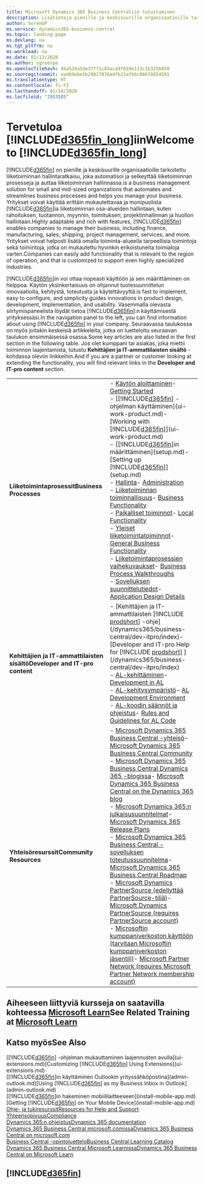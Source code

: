 ```yaml
---
title: Microsoft Dynamics 365 Business Centraliin tutustuminen
description: Lisätietoja pienille ja keskisuurille organisaatioille tarkoitetusta liiketoiminnan Business Central -hallintaratkaisun toiminnoista ja käyttötilanteista.
author: SorenGP
ms.service: dynamics365-business-central
ms.topic: landing-page
ms.devlang: na
ms.tgt_pltfrm: na
ms.workload: na
ms.date: 01/13/2020
ms.author: sgroespe
ms.openlocfilehash: 44a534a5de37ff1c85aca9f659e113c1b325b850
ms.sourcegitcommit: ead69ebe5b29927876a4fb23afb6c066f8854591
ms.translationtype: HT
ms.contentlocale: fi-FI
ms.lasthandoff: 01/14/2020
ms.locfileid: "2953585"
---
```

# <a name="welcome-to-included365fin_longincludesd365fin_long_mdmd"></a><span data-ttu-id="c9037-103">Tervetuloa [!INCLUDE[d365fin_long](includes/d365fin_long_md.md)]iin</span><span class="sxs-lookup"><span data-stu-id="c9037-103">Welcome to [!INCLUDE[d365fin_long](includes/d365fin_long_md.md)]</span></span>
[!INCLUDE[d365fin](includes/d365fin_md.md)] <span data-ttu-id="c9037-104">on pienille ja keskisuurille organisaatioille tarkoitettu liiketoiminnan hallintaratkaisu, joka automatisoi ja selkeyttää liiketoiminnan prosesseja ja auttaa liiketoiminnan hallinnassa.</span><span class="sxs-lookup"><span data-stu-id="c9037-104">is a business management solution for small and mid-sized organizations that automates and streamlines business processes and helps you manage your business.</span></span> <span data-ttu-id="c9037-105">Yritykset voivat käyttää erittäin mukautettavaa ja monipuolista [!INCLUDE[d365fin](includes/d365fin_md.md)]ia liiketoiminnan osa-alueiden hallintaan, kuten rahoituksen, tuotannon, myynnin, toimituksen, projektinhallinnan ja huollon hallintaan.</span><span class="sxs-lookup"><span data-stu-id="c9037-105">Highly adaptable and rich with features, [!INCLUDE[d365fin](includes/d365fin_md.md)] enables companies to manage their business, including finance, manufacturing, sales, shipping, project management, services, and more.</span></span> <span data-ttu-id="c9037-106">Yritykset voivat helposti lisätä omalla toiminta-alueella tarpeellisia toimintoja sekä toimintoja, jotka on mukautettu hyvinkin erikoistuneita toimialoja varten.</span><span class="sxs-lookup"><span data-stu-id="c9037-106">Companies can easily add functionality that is relevant to the region of operation, and that is customized to support even highly specialized industries.</span></span>

[!INCLUDE[d365fin](includes/d365fin_md.md)]<span data-ttu-id="c9037-107">in voi ottaa nopeasti käyttöön ja sen määrittäminen on helppoa. Käytön yksinkertaisuus on ohjannut tuotesuunnittelun innovaatioita, kehitystä, toteutusta ja käytettävyyttä.</span><span class="sxs-lookup"><span data-stu-id="c9037-107">is fast to implement, easy to configure, and simplicity guides innovations in product design, development, implementation, and usability.</span></span> <span data-ttu-id="c9037-108">Vasemmalla olevasta siirtymispaneelista löydät tietoa [!INCLUDE[d365fin](includes/d365fin_md.md)]:n käyttämisestä yrityksessäsi.</span><span class="sxs-lookup"><span data-stu-id="c9037-108">In the navigation panel to the left, you can find information about using [!INCLUDE[d365fin](includes/d365fin_md.md)] in your company.</span></span> <span data-ttu-id="c9037-109">Seuraavassa taulukossa on myös joitakin keskeisiä artikkeleita, jotka on luetteloitu seuraavan taulukon ensimmäisessä osassa.</span><span class="sxs-lookup"><span data-stu-id="c9037-109">Some key articles are also listed in the first section in the following table.</span></span> <span data-ttu-id="c9037-110">Jos olet kumppani tai asiakas, joka miettii toiminnon laajentamista, tutustu **Kehittäjien ja IT-ammattilaisten sisältö** -kohdassa oleviin linkkeihin.</span><span class="sxs-lookup"><span data-stu-id="c9037-110">And if you are a partner or customer looking at extending the functionality, you will find relevant links in the **Developer and IT-pro content** section.</span></span>  

|||  
|-|-|  
|<span data-ttu-id="c9037-111">**Liiketoimintaprosessit**</span><span class="sxs-lookup"><span data-stu-id="c9037-111">**Business Processes**</span></span>|<span data-ttu-id="c9037-112">-   [Käytön aloittaminen](product-get-started.md)</span><span class="sxs-lookup"><span data-stu-id="c9037-112">-   [Getting Started](product-get-started.md)</span></span><br /><span data-ttu-id="c9037-113">-   [[!INCLUDE[d365fin](includes/d365fin_md.md)] -ohjelman käyttäminen](ui-work-product.md)</span><span class="sxs-lookup"><span data-stu-id="c9037-113">-   [Working with [!INCLUDE[d365fin](includes/d365fin_md.md)]](ui-work-product.md)</span></span><br /><span data-ttu-id="c9037-114">-   [[!INCLUDE[d365fin](includes/d365fin_md.md)]in määrittäminen](setup.md)</span><span class="sxs-lookup"><span data-stu-id="c9037-114">-   [Setting up [!INCLUDE[d365fin](includes/d365fin_md.md)]](setup.md)</span></span><br /><span data-ttu-id="c9037-115">-   [Hallinta](admin-setup-and-administration.md)</span><span class="sxs-lookup"><span data-stu-id="c9037-115">-   [Administration](admin-setup-and-administration.md)</span></span><br /><span data-ttu-id="c9037-116">-   [Liiketoiminnan toiminnallisuus](across-business-functionality.md)</span><span class="sxs-lookup"><span data-stu-id="c9037-116">-   [Business Functionality](across-business-functionality.md)</span></span><br /><span data-ttu-id="c9037-117">-   [Paikalliset toiminnot](LocalFunctionality/Austria/austria-local-functionality.md)</span><span class="sxs-lookup"><span data-stu-id="c9037-117">-   [Local Functionality](LocalFunctionality/Austria/austria-local-functionality.md)</span></span><br /><span data-ttu-id="c9037-118">-   [Yleiset liiketoimintatoiminnot](ui-across-business-areas.md)</span><span class="sxs-lookup"><span data-stu-id="c9037-118">-   [General Business Functionality](ui-across-business-areas.md)</span></span><br /><span data-ttu-id="c9037-119">-   [Liiketoimintaprosessien vaihekuvaukset](walkthrough-business-process-walkthroughs.md)</span><span class="sxs-lookup"><span data-stu-id="c9037-119">-   [Business Process Walkthroughs](walkthrough-business-process-walkthroughs.md)</span></span><br /><span data-ttu-id="c9037-120">-   [Sovelluksen suunnittelutiedot](design-details-application-design.md)</span><span class="sxs-lookup"><span data-stu-id="c9037-120">-   [Application Design Details](design-details-application-design.md)</span></span>|  
|<span data-ttu-id="c9037-121">**Kehittäjien ja IT-ammattilaisten sisältö**</span><span class="sxs-lookup"><span data-stu-id="c9037-121">**Developer and IT-pro content**</span></span>|<span data-ttu-id="c9037-122">-   [Kehittäjien ja IT-ammattilaisten [!INCLUDE [prodshort](includes/prodshort.md)] -ohje](/dynamics365/business-central/dev-itpro/index)</span><span class="sxs-lookup"><span data-stu-id="c9037-122">-   [Developer and IT-pro Help for [!INCLUDE [prodshort](includes/prodshort.md)] ](/dynamics365/business-central/dev-itpro/index)</span></span><br /><span data-ttu-id="c9037-123">-   [AL-kehittäminen](/dynamics365/business-central/dev-itpro/developer/devenv-dev-overview)</span><span class="sxs-lookup"><span data-stu-id="c9037-123">-   [Development in AL](/dynamics365/business-central/dev-itpro/developer/devenv-dev-overview)</span></span><br /><span data-ttu-id="c9037-124">-   [AL-kehitysympäristö](/dynamics365/business-central/dev-itpro/developer/devenv-reference-overview)</span><span class="sxs-lookup"><span data-stu-id="c9037-124">-   [AL Development Environment](/dynamics365/business-central/dev-itpro/developer/devenv-reference-overview)</span></span><br /><span data-ttu-id="c9037-125">-   [AL-koodin säännöt ja ohjeistus](/dynamics365/business-central/dev-itpro/compliance/apptest-overview)</span><span class="sxs-lookup"><span data-stu-id="c9037-125">-   [Rules and Guidelines for AL Code](/dynamics365/business-central/dev-itpro/compliance/apptest-overview)</span></span>|  
|<span data-ttu-id="c9037-126">**Yhteisöresurssit**</span><span class="sxs-lookup"><span data-stu-id="c9037-126">**Community Resources**</span></span>|<span data-ttu-id="c9037-127">-   [Microsoft Dynamics 365 Business Central -yhteisö](https://community.dynamics.com/business)</span><span class="sxs-lookup"><span data-stu-id="c9037-127">-   [Microsoft Dynamics 365 Business Central Community](https://community.dynamics.com/business)</span></span><br /><span data-ttu-id="c9037-128">-   [Microsoft Dynamics 365 Business Central Dynamics 365 -blogissa](https://cloudblogs.microsoft.com/dynamics365/it/product/business-central/)</span><span class="sxs-lookup"><span data-stu-id="c9037-128">-   [Microsoft Dynamics 365 Business Central on the Dynamics 365 blog](https://cloudblogs.microsoft.com/dynamics365/it/product/business-central/)</span></span><br /><span data-ttu-id="c9037-129">-   [Microsoft Dynamics 365:n julkaisusuunnitelmat](https://go.microsoft.com/fwlink/?linkid=2047422)</span><span class="sxs-lookup"><span data-stu-id="c9037-129">-   [Microsoft Dynamics 365 Release Plans](https://go.microsoft.com/fwlink/?linkid=2047422)</span></span><br /><span data-ttu-id="c9037-130">-   [Microsoft Dynamics 365 Business Central -sovelluksen toteutussuunnitelma](https://dynamics.microsoft.com/roadmap/business-central/)</span><span class="sxs-lookup"><span data-stu-id="c9037-130">-   [Microsoft Dynamics 365 Business Central Roadmap](https://dynamics.microsoft.com/roadmap/business-central/)</span></span><br /><span data-ttu-id="c9037-131">-   [Microsoft Dynamics PartnerSource \(edellyttää PartnerSource-tiliä\)](https://mbs.microsoft.com/partnersource)</span><span class="sxs-lookup"><span data-stu-id="c9037-131">-   [Microsoft Dynamics PartnerSource \(requires PartnerSource account\)](https://mbs.microsoft.com/partnersource)</span></span><br /><span data-ttu-id="c9037-132">-   [Microsoftin kumppaniverkoston käyttöön \(tarvitaan Microsoftin kumppaniverkoston jäsentili\)](https://mspartner.microsoft.com/en/us/windows/index.aspx)</span><span class="sxs-lookup"><span data-stu-id="c9037-132">-   [Microsoft Partner Network \(requires Microsoft Partner Network membership account\)](https://mspartner.microsoft.com/en/us/windows/index.aspx)</span></span>|  

## <a name="see-related-training-at-microsoft-learnlearnbrowseproductsdynamics-business-central"></a><span data-ttu-id="c9037-133">Aiheeseen liittyviä kursseja on saatavilla kohteessa [Microsoft Learn](/learn/browse/?products=dynamics-business-central)</span><span class="sxs-lookup"><span data-stu-id="c9037-133">See Related Training at [Microsoft Learn](/learn/browse/?products=dynamics-business-central)</span></span>

## <a name="see-also"></a><span data-ttu-id="c9037-134">Katso myös</span><span class="sxs-lookup"><span data-stu-id="c9037-134">See Also</span></span>

<span data-ttu-id="c9037-135">[[!INCLUDE[d365fin](includes/d365fin_md.md)] -ohjelman mukauttaminen laajennusten avulla](ui-extensions.md)</span><span class="sxs-lookup"><span data-stu-id="c9037-135">[Customizing [!INCLUDE[d365fin](includes/d365fin_md.md)] Using Extensions](ui-extensions.md)</span></span>  
<span data-ttu-id="c9037-136">[[!INCLUDE[d365fin](includes/d365fin_md.md)]in käyttäminen Outlookin yrityssähköpostina](admin-outlook.md)</span><span class="sxs-lookup"><span data-stu-id="c9037-136">[Using [!INCLUDE[d365fin](includes/d365fin_md.md)] as my Business Inbox in Outlook](admin-outlook.md)</span></span>  
<span data-ttu-id="c9037-137">[[!INCLUDE[d365fin](includes/d365fin_md.md)]in hakeminen mobiililaitteeseen](install-mobile-app.md)</span><span class="sxs-lookup"><span data-stu-id="c9037-137">[Getting [!INCLUDE[d365fin](includes/d365fin_md.md)] on Your Mobile Device](install-mobile-app.md)</span></span>  
[<span data-ttu-id="c9037-138">Ohje- ja tukiresurssit</span><span class="sxs-lookup"><span data-stu-id="c9037-138">Resources for Help and Support</span></span>](product-help-and-support.md)  
[<span data-ttu-id="c9037-139">Yhteensopivuus</span><span class="sxs-lookup"><span data-stu-id="c9037-139">Compliance</span></span>](compliance/compliance-overview.md)  
[<span data-ttu-id="c9037-140">Dynamics 365:n ohjeistus</span><span class="sxs-lookup"><span data-stu-id="c9037-140">Dynamics 365 documentation</span></span>](/dynamics365/)  
[<span data-ttu-id="c9037-141">Dynamics 365 Business Central microsoft.comissa</span><span class="sxs-lookup"><span data-stu-id="c9037-141">Dynamics 365 Business Central on microsoft.com</span></span>](https://dynamics.microsoft.com/business-central/overview/)  
[<span data-ttu-id="c9037-142">Business Central -opintoluettelo</span><span class="sxs-lookup"><span data-stu-id="c9037-142">Business Central Learning Catalog</span></span>](readiness/readiness-learning-catalog.md)  
[<span data-ttu-id="c9037-143">Dynamics 365 Business Central Microsoft Learnissa</span><span class="sxs-lookup"><span data-stu-id="c9037-143">Dynamics 365 Business Central on Microsoft Learn</span></span>](/learn/browse/?products=dynamics-business-central)  


## [!INCLUDE[d365fin](includes/free_trial_md.md)]

